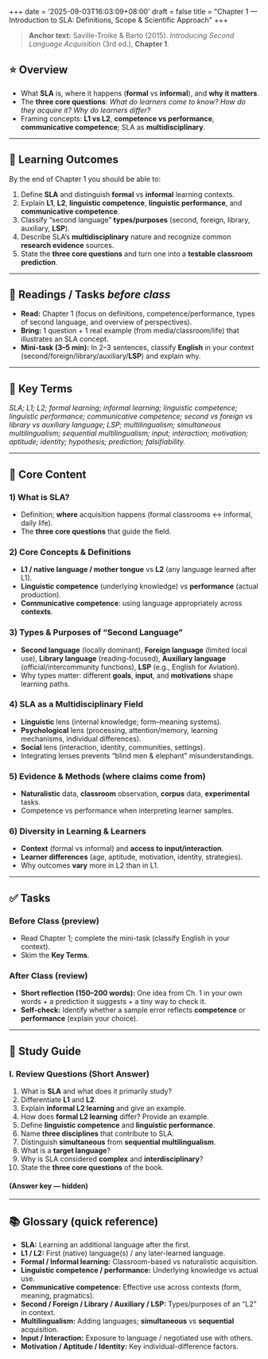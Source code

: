 +++
date = '2025-09-03T16:03:09+08:00'
draft = false
title = "Chapter 1 — Introduction to SLA: Definitions, Scope & Scientific Approach"
+++


> **Anchor text:** Saville-Troike & Barto (2015). *Introducing Second Language Acquisition* (3rd ed.), **Chapter 1**.

## ⭐ Overview
- What **SLA** is, where it happens (**formal** vs **informal**), and **why it matters**.  
- The **three core questions**: *What do learners come to know? How do they acquire it? Why do learners differ?*  
- Framing concepts: **L1 vs L2**, **competence vs performance**, **communicative competence**; SLA as **multidisciplinary**.

---

## 🎯 Learning Outcomes
By the end of Chapter 1 you should be able to:
1. Define **SLA** and distinguish **formal** vs **informal** learning contexts.  
2. Explain **L1**, **L2**, **linguistic competence**, **linguistic performance**, and **communicative competence**.  
3. Classify “second language” **types/purposes** (second, foreign, library, auxiliary, **LSP**).  
4. Describe SLA’s **multidisciplinary** nature and recognize common **research evidence** sources.  
5. State the **three core questions** and turn one into a **testable classroom prediction**.

---

## 📖 Readings / Tasks *before class*
- **Read:** Chapter 1 (focus on definitions, competence/performance, types of second language, and overview of perspectives).  
- **Bring:** 1 question + 1 real example (from media/classroom/life) that illustrates an SLA concept.  
- **Mini-task (3–5 min):** In 2–3 sentences, classify **English** in your context (second/foreign/library/auxiliary/**LSP**) and explain why.

---

## 🧠 Key Terms
*SLA; L1; L2; formal learning; informal learning; linguistic competence; linguistic performance; communicative competence; second vs foreign vs library vs auxiliary language; LSP; multilingualism; simultaneous multilingualism; sequential multilingualism; input; interaction; motivation; aptitude; identity; hypothesis; prediction; falsifiability.*

---

## 🧩 Core Content
### 1) What is SLA?
- Definition; **where** acquisition happens (formal classrooms ↔ informal, daily life).  
- The **three core questions** that guide the field.

### 2) Core Concepts & Definitions
- **L1 / native language / mother tongue** vs **L2** (any language learned after L1).  
- **Linguistic competence** (underlying knowledge) vs **performance** (actual production).  
- **Communicative competence**: using language appropriately across **contexts**.

### 3) Types & Purposes of “Second Language”
- **Second language** (locally dominant), **Foreign language** (limited local use), **Library language** (reading-focused), **Auxiliary language** (official/intercommunity functions), **LSP** (e.g., English for Aviation).  
- Why types matter: different **goals**, **input**, and **motivations** shape learning paths.

### 4) SLA as a Multidisciplinary Field
- **Linguistic** lens (internal knowledge; form–meaning systems).  
- **Psychological** lens (processing, attention/memory, learning mechanisms, individual differences).  
- **Social** lens (interaction, identity, communities, settings).  
- Integrating lenses prevents “blind men & elephant” misunderstandings.

### 5) Evidence & Methods (where claims come from)
- **Naturalistic** data, **classroom** observation, **corpus** data, **experimental** tasks.  
- Competence vs performance when interpreting learner samples.

### 6) Diversity in Learning & Learners
- **Context** (formal vs informal) and **access to input/interaction**.  
- **Learner differences** (age, aptitude, motivation, identity, strategies).  
- Why outcomes **vary** more in L2 than in L1.

---

## ✅ Tasks

### Before Class (preview)
- Read Chapter 1; complete the mini-task (classify English in your context).  
- Skim the **Key Terms**.

### After Class (review)
- **Short reflection (150–200 words):** One idea from Ch. 1 in your own words + a prediction it suggests + a tiny way to check it.  
- **Self-check:** Identify whether a sample error reflects **competence** or **performance** (explain your choice).

---

## 📘 Study Guide

### I. Review Questions (Short Answer)
1) What is **SLA** and what does it primarily study?  
2) Differentiate **L1** and **L2**.  
3) Explain **informal L2 learning** and give an example.  
4) How does **formal L2 learning** differ? Provide an example.  
5) Define **linguistic competence** and **linguistic performance**.  
6) Name **three disciplines** that contribute to SLA.  
7) Distinguish **simultaneous** from **sequential multilingualism**.  
8) What is a **target language**?  
9) Why is SLA considered **complex** and **interdisciplinary**?  
10) State the **three core questions** of the book.

#### (Answer key — hidden)
<!--
1) SLA = learning an additional language after the first; studies how languages are added.  
2) L1 = first/native language(s) acquired early; L2 = any language learned after L1.  
3) Naturalistic acquisition via exposure/use (e.g., a child picking up English after moving).  
4) Structured, classroom-based instruction with explicit goals (e.g., an undergraduate course in Arabic).  
5) Competence = underlying knowledge; Performance = actual use/production (may show hesitations/errors).  
6) Psycholinguistics, sociolinguistics, social psychology (also linguistics, education).  
7) Simultaneous = multiple languages from very early childhood; Sequential = L2 learned after L1 established.  
8) The specific additional language being learned.  
9) Because it integrates multiple perspectives and methods to explain varied outcomes.  
10) What is learned? How is it learned? Why do learners differ?
-->

---

## 📚 Glossary (quick reference)
- **SLA:** Learning an additional language after the first.  
- **L1 / L2:** First (native) language(s) / any later-learned language.  
- **Formal / Informal learning:** Classroom-based vs naturalistic acquisition.  
- **Linguistic competence / performance:** Underlying knowledge vs actual use.  
- **Communicative competence:** Effective use across contexts (form, meaning, pragmatics).  
- **Second / Foreign / Library / Auxiliary / LSP:** Types/purposes of an “L2” in context.  
- **Multilingualism:** Adding languages; **simultaneous** vs **sequential** acquisition.  
- **Input / Interaction:** Exposure to language / negotiated use with others.  
- **Motivation / Aptitude / Identity:** Key individual-difference factors.








<!--
> **Anchor text:** Saville-Troike, M., & Barto, K. (2015). *Introducing Second Language Acquisition* (3rd ed.), **Chapter 1**.  


### ⭐ Overview
- What **Second Language Acquisition (SLA)** is and where it happens (formal classrooms ↔ informal, daily life).  
- The **three core questions** in SLA: *What do learners come to know? How do they acquire it? Why do learners differ?*  
- Key distinctions: **L1 vs L2**, **formal vs informal learning**, **competence vs performance**, **communicative competence**.  
- SLA as a **multidisciplinary** field (psycholinguistics, sociolinguistics, social psychology, applied linguistics) and why integrating perspectives matters.

---

### 🎯 Learning goals
By the end of Week 1 you should be able to:
1. Define **SLA** and contrast **formal** vs **informal** L2 learning.  
2. Explain **L1**, **L2**, **linguistic competence**, **linguistic performance**, and **communicative competence**.  
3. Classify “second languages” by **purpose/setting** (second/foreign/library/auxiliary/LSP).  
4. Distinguish **simultaneous** vs **sequential** multilingualism and state which is the usual focus of SLA.  
5. Describe SLA’s **multidisciplinary** nature and why different perspectives sometimes **appear to conflict**.  
6. Identify key **learner differences** (age, identity, aptitude, motivation, strategies, etc.) and **contexts** that influence success.

---

### 📖 Reading (do before class)
- **Required:** Saville-Troike & Barto (2015), **Chapter 1**.  
- **Skim:** Briefing Document sections I–V + Study Guide (this page).

**Guiding questions**
- Which parts of “knowing a language” belong to **competence** and which to **performance**?  
- In your context, which **type of second language** best describes English (second, foreign, library, auxiliary, LSP), and why?

---

### 🧠 Key terms
*SLA; L1; L2; formal learning; informal learning; linguistic competence; linguistic performance; communicative competence; second vs foreign vs library vs auxiliary language; LSP; multilingualism; simultaneous multilingualism; sequential multilingualism; target language; input; interaction; learner differences; motivation; aptitude; identity; social/economic factors; interdisciplinary; hypothesis; prediction; falsifiability.*

---

### 🧩 Core content

#### 1) What is SLA?
- **Definition:** Acquisition of additional languages after the first (L1), in both **formal** (classroom) and **informal** (naturalistic) environments.  
- **Three core questions:**  
  1) *What does the learner come to know?*  
  2) *How is this knowledge acquired?*  
  3) *Why are some learners more successful than others?*

#### 2) Core concepts & definitions
- **L1 / native language / mother tongue:** typically acquired early, without conscious effort.  
- **L2:** any language learned after L1; often involves more conscious effort.  
- **Formal** vs **informal** L2 learning: structured classroom instruction vs naturalistic exposure and use.  
- **Linguistic competence** (underlying knowledge) vs **performance** (actual production).  
- **Communicative competence:** effective use across social contexts.

#### 3) Types of “second languages”
- **Second language** (locally dominant), **Foreign language** (limited local use), **Library language** (reading-focused),  
  **Auxiliary language** (official/intercommunity functions), **LSP** (occupationally targeted, e.g., “English for Aviation”).  
- **Why it matters:** goals, input, and motivation differ across types, shaping learning paths.

#### 4) Key characteristics of acquisition
- **Multilingualism:** adding languages.  
- **Simultaneous multilingualism:** multiple L1s from early childhood.  
- **Sequential multilingualism:** L2 after L1 is established—**central focus of SLA**.

#### 5) SLA is multidisciplinary
- **Psycholinguistics / sociolinguistics:** representation, processing, and social use.  
- **Social psychology:** identity, social motivation, interactional & macro contexts.  
- **Applied linguistics:** synthesis across disciplines—the “blind men and the elephant” reminder to integrate perspectives.

#### 6) Diversity in learning & learners
- **Context** (formal vs informal) shapes opportunities and strategies.  
- **Learner characteristics:** gender/age, social class, ethnic identity, intelligence, **aptitude**, **motivation**, personality, strategies.  
- **Social/economic factors** affect opportunities and goals; explains part of why learners differ.

---

### ✅ Tasks

#### Before class (preview)
- Read Chapter 1 and skim the Study Guide below.  
- In 2–3 sentences, **classify English** in your context (second/foreign/library/auxiliary/LSP) with a reason.  
- Note one **learner difference** you think matters most in China’s EFL settings—and why.

#### During class (activities)
- **Concept sort:** Match each definition to its term (competence, performance, communicative competence…).  
- **Context mapping:** In groups, map examples of **formal** vs **informal** learning from your experience.  
- **Quick debate:** “Aptitude vs motivation—if you could improve only one for your class, which and why?”

### Practice (micro-lab)
Pick a small **prediction** about context or learner characteristics, then plan a simple check.  
- **Example prediction:** Students with more **informal L2 exposure** report greater willingness to speak in class.  
- **Micro-check:** 5-item anonymous poll + short speaking task; compare self-reports and participation counts.  
- **What would falsify it?** No association or the reverse pattern.



## 📘 Study Guide

### I. Review Questions (Short Answer)
1) What is **SLA** and what does it primarily study?  
2) Differentiate **L1** and **L2** as described in the text.  
3) Explain **informal L2 learning** and give an example.  
4) How does **formal L2 learning** differ from informal L2 learning? Provide an example.  
5) Define **linguistic competence** and **linguistic performance**.  
6) List **three academic disciplines** that contribute to SLA.  
7) What is the main distinction between **simultaneous** and **sequential multilingualism**?  
8) According to the text, what is a **target language**?  
9) Why is SLA considered **complex** with different researcher perspectives?  
10) What are the **three basic questions** this book aims to address?

#### (Answer key — hidden)
<!--
1) SLA = the process of learning an additional language after the first; it primarily studies the phenomenon of adding languages.  
2) L1 = first/native language(s) acquired early; L2 = any language learned after L1.  
3) Informal learning = naturalistic acquisition through exposure/use without structured instruction (e.g., a child picking up English after moving).  
4) Formal learning = structured, classroom-based instruction with explicit goals (e.g., an undergraduate course in Arabic).  
5) Competence = underlying knowledge of language; Performance = actual production/comprehension in real situations.  
6) Psycholinguistics, sociolinguistics, social psychology (also linguistics, education).  
7) Simultaneous = multiple languages acquired from early childhood; Sequential = additional language learned after L1 is established.  
8) Target language = the specific additional language being learned.  
9) SLA is interdisciplinary; different theories and methods yield multiple, sometimes conflicting, perspectives.  
10) What is learned? How is it learned? Why do learners differ in success?
-->

<!--
### II. Essay Questions
- **E1.** Interplay of **informal** and **formal** environments: How do they contribute differently to acquisition? Can one be inherently more effective?  
- **E2.** Significance of **competence vs performance**: How might discrepancies appear in learners, and what are the teaching implications?  
- **E3.** SLA as “**adding languages**”: Explore societal and personal motivations for acquiring another language.  
- **E4.** Compare **L1** vs **L2** acquisition: What challenges/advantages arise from having an established L1?  
- **E5.** **Multidisciplinary** SLA: How do psycholinguistics, sociolinguistics, and social psychology provide unique insights, and what are the benefits of integrating them?

---

### III. Glossary of Key Terms
- **Second Language Acquisition (SLA):** Process of learning an additional language after the first.  
- **Second Language (L2):** Any language learned after the first language (L1).  
- **Informal L2 learning:** Naturalistic acquisition via exposure and daily interaction.  
- **Formal L2 learning:** Structured, often classroom-based, with explicit instruction and goals.  
- **Linguistic competence:** Underlying knowledge of rules/structures.  
- **Linguistic performance:** Actual production/comprehension in real situations.  
- **First language / native language / mother tongue (L1):** Language(s) acquired first, typically from birth.  
- **Simultaneous multilingualism:** Two or more languages acquired from very early childhood.  
- **Sequential multilingualism:** Additional language learned after L1 is established.  
- **Target language:** The specific additional language being learned.  
- **Auxiliary language:** Learned for practical/official purposes (e.g., trade, administration).  
- **Foreign language:** Not widely used in the immediate social context; often for travel/academics.  
- **Library language:** Used primarily for reading literature in a field.  
- **Second language (broad use):** Any non-native language learned (including 3rd/4th, etc.).  
- **Primary language:** Often used interchangeably with L1.  
- **Special purpose language (LSP):** For specific professional/academic uses (e.g., EAP, English for Aviation).

---

### 📎 Slides / Materials
- Week 1 slides (posted on the course site).  
- One-page **Definitions & Types** handout (PDF).

---

### 🧭 Preview of Week 2
**Foundations I — L1–L2 connections & transfer:** how prior language knowledge shapes the L2 learning task; sensitive period ideas; concrete predictions for Chinese↔English learning.


-->